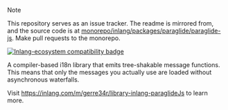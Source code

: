 > [!NOTE]
> This repository serves as an issue tracker. The readme is mirrored from, and the source code is at [monorepo/inlang/packages/paraglide/paraglide-js](https://github.com/opral/monorepo/tree/main/inlang/packages/paraglide/paraglide-js). Make pull requests to the monorepo.

[![Inlang-ecosystem compatibility badge](https://cdn.jsdelivr.net/gh/opral/monorepo@main/inlang/assets/md-badges/inlang.svg)](https://inlang.com)

A compiler-based i18n library that emits tree-shakable message functions. This means that only the messages you actually use are loaded without asynchronous waterfalls.

Visit https://inlang.com/m/gerre34r/library-inlang-paraglideJs to learn more.

